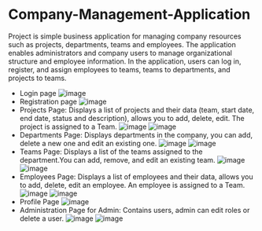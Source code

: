 # Company-Management-Application
Project is simple business application for managing company resources such as projects, departments, teams and employees. The application enables administrators and company users to manage organizational structure and employee information. In the application, users can log in, register, and assign employees to teams, teams to departments, and projects to teams.

- Login page
![image](https://github.com/user-attachments/assets/f004f96a-bd66-44eb-ac4c-a5d5f6f03133)
- Registration page
![image](https://github.com/user-attachments/assets/3db13d2e-326e-4b05-b35c-4e2ef886dd56)
- Projects Page: Displays a list of projects and their data (team, start date, end date, status and description), allows you to add, delete, edit. The project is assigned to a Team.
![image](https://github.com/user-attachments/assets/403197dd-4291-4221-a421-4631db0efe60)
![image](https://github.com/user-attachments/assets/b57400cd-8518-4c31-99c8-7f4db53800d6)
- Departments Page: Displays departments in the company, you can add, delete a new one and edit an existing one.
![image](https://github.com/user-attachments/assets/b51815a4-f338-4f26-ab76-3fa75b2f3494)
![image](https://github.com/user-attachments/assets/03790450-56de-43a6-be93-f7b9b08a928d)
- Teams Page: Displays a list of the teams assigned to the department.You can add, remove, and edit an existing team.
![image](https://github.com/user-attachments/assets/f5257469-cedf-4ab0-a246-079af35c5478)
![image](https://github.com/user-attachments/assets/7fc7ce4d-c2cd-484c-a8bc-8210304454fc)
- Employees Page: Displays a list of employees and their data, allows you to add, delete, edit an employee. An employee is assigned to a Team.
![image](https://github.com/user-attachments/assets/08201f67-6110-4198-97e8-dc9618312141)
![image](https://github.com/user-attachments/assets/2e3792d7-d197-48a8-a6f4-6af29726809f)
- Profile Page
![image](https://github.com/user-attachments/assets/b4106047-b30e-49b7-bb3e-91c4c34a50ac)
- Administration Page for Admin: Contains users, admin can edit roles or delete a user.
![image](https://github.com/user-attachments/assets/8a670cbd-c445-4633-afe6-17a52d39c54f)
![image](https://github.com/user-attachments/assets/d4f62a19-5a38-46b9-aebf-0384bae3ca20)

  
